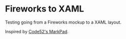 # Fireworks to XAML

Testing going from a Fireworks mockup to a XAML layout.

Inspired by [Code52's MarkPad](http://code52.org/DownmarkerWPF/).


